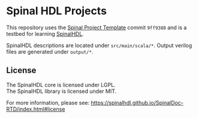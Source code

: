 # Spinal HDL Projects

This repository uses the [Spinal Project Template](https://github.com/SpinalHDL/SpinalTemplateSbt/tree/9ff9388be27972c8a002cf6546ad4166684bcd3f) commit `9ff9388` and is a testbed for learning [SpinalHDL](https://spinalhdl.github.io/SpinalDoc-RTD/index.html).

SpinalHDL descriptions are located under `src/main/scala/*`. Output verilog files are generated under `output/*`.

## License

The SpinalHDL core is licensed under LGPL.  
The SpinalHDL library is licensed under MIT.

For more information, please see: https://spinalhdl.github.io/SpinalDoc-RTD/index.html#license